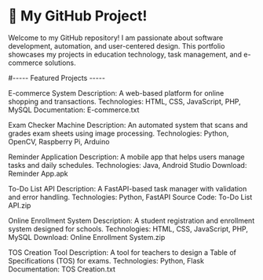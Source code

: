 # 👋 My GitHub Project! 
Welcome to my GitHub repository! I am passionate about software development, automation, and user-centered design. This portfolio showcases my projects in education technology, task management, and e-commerce solutions.

#----- Featured Projects -----

 E-commerce System
Description: A web-based platform for online shopping and transactions.
Technologies: HTML, CSS, JavaScript, PHP, MySQL
Documentation: E-commerce.txt

Exam Checker Machine
Description: An automated system that scans and grades exam sheets using image processing.
Technologies: Python, OpenCV, Raspberry Pi, Arduino

Reminder Application
Description: A mobile app that helps users manage tasks and daily schedules.
Technologies: Java, Android Studio
Download: Reminder App.apk

To-Do List API
Description: A FastAPI-based task manager with validation and error handling.
Technologies: Python, FastAPI
Source Code: To-Do List API.zip

Online Enrollment System
Description: A student registration and enrollment system designed for schools.
Technologies: HTML, CSS, JavaScript, PHP, MySQL
Download: Online Enrollment System.zip

TOS Creation Tool
Description: A tool for teachers to design a Table of Specifications (TOS) for exams.
Technologies: Python, Flask
Documentation: TOS Creation.txt
